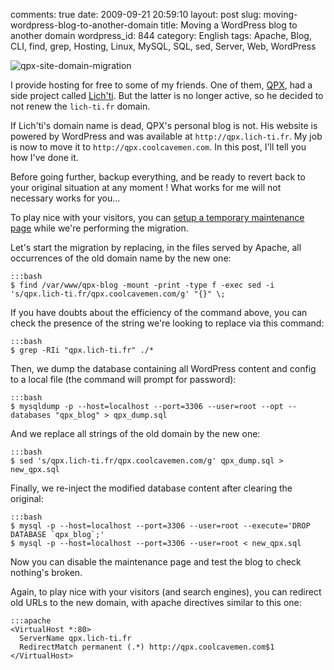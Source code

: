 comments: true
date: 2009-09-21 20:59:10
layout: post
slug: moving-wordpress-blog-to-another-domain
title: Moving a WordPress blog to another domain
wordpress_id: 844
category: English
tags: Apache, Blog, CLI, find, grep, Hosting, Linux, MySQL, SQL, sed, Server, Web, WordPress

![qpx-site-domain-migration](/static/uploads/2009/09/qpx-site-domain-migration.png)

I provide hosting for free to some of my friends. One of them, [QPX](http://qpx.coolcavemen.com), had a side project called [Lich'ti](http://www.myspace.com/espace_lichti). But the latter is no longer active, so he decided to not renew the `lich-ti.fr` domain.

If Lich'ti's domain name is dead, QPX's personal blog is not. His website is powered by WordPress and was available at `http://qpx.lich-ti.fr`. My job is now to move it to `http://qpx.coolcavemen.com`. In this post, I'll tell you how I've done it.

Before going further, backup everything, and be ready to revert back to your original situation at any moment ! What works for me will not necessary works for you...

To play nice with your visitors, you can [setup a temporary maintenance page](http://www.milienzo.com/2007/05/16/how-to-display-a-maintenance-page-whilst-upgrading-wordpress/) while we're performing the migration.

Let's start the migration by replacing, in the files served by Apache, all occurrences of the old domain name by the new one:

    :::bash
    $ find /var/www/qpx-blog -mount -print -type f -exec sed -i 's/qpx.lich-ti.fr/qpx.coolcavemen.com/g' "{}" \;

If you have doubts about the efficiency of the command above, you can check the presence of the string we're looking to replace via this command:

    :::bash
    $ grep -RIi "qpx.lich-ti.fr" ./*

Then, we dump the database containing all WordPress content and config to a local file (the command will prompt for password):

    :::bash
    $ mysqldump -p --host=localhost --port=3306 --user=root --opt --databases "qpx_blog" > qpx_dump.sql

And we replace all strings of the old domain by the new one:

    :::bash
    $ sed 's/qpx.lich-ti.fr/qpx.coolcavemen.com/g' qpx_dump.sql > new_qpx.sql

Finally, we re-inject the modified database content after clearing the original:

    :::bash
    $ mysql -p --host=localhost --port=3306 --user=root --execute='DROP DATABASE `qpx_blog`;'
    $ mysql -p --host=localhost --port=3306 --user=root < new_qpx.sql

Now you can disable the maintenance page and test the blog to check nothing's broken.

Again, to play nice with your visitors (and search engines), you can redirect old URLs to the new domain, with apache directives similar to this one:

    :::apache
    <VirtualHost *:80>
      ServerName qpx.lich-ti.fr
      RedirectMatch permanent (.*) http://qpx.coolcavemen.com$1
    </VirtualHost>

